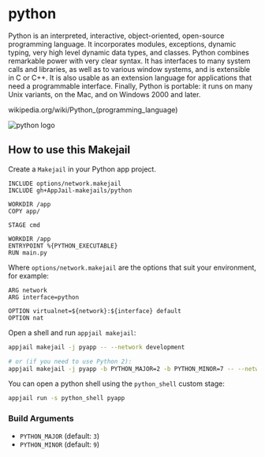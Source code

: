 # python

Python is an interpreted, interactive, object-oriented, open-source programming language. It incorporates modules, exceptions, dynamic typing, very high level dynamic data types, and classes. Python combines remarkable power with very clear syntax. It has interfaces to many system calls and libraries, as well as to various window systems, and is extensible in C or C++. It is also usable as an extension language for applications that need a programmable interface. Finally, Python is portable: it runs on many Unix variants, on the Mac, and on Windows 2000 and later.

wikipedia.org/wiki/Python_(programming_language)

![python logo](https://upload.wikimedia.org/wikipedia/commons/thumb/c/c3/Python-logo-notext.svg/121px-Python-logo-notext.svg.png)

## How to use this Makejail

Create a `Makejail` in your Python app project.

```
INCLUDE options/network.makejail
INCLUDE gh+AppJail-makejails/python

WORKDIR /app
COPY app/

STAGE cmd

WORKDIR /app
ENTRYPOINT %{PYTHON_EXECUTABLE}
RUN main.py
```

Where `options/network.makejail` are the options that suit your environment, for example:

```
ARG network
ARG interface=python

OPTION virtualnet=${network}:${interface} default
OPTION nat
```

Open a shell and run `appjail makejail`:

```sh
appjail makejail -j pyapp -- --network development

# or (if you need to use Python 2):
appjail makejail -j pyapp -b PYTHON_MAJOR=2 -b PYTHON_MINOR=7 -- --network development
```

You can open a python shell using the `python_shell` custom stage:

```sh
appjail run -s python_shell pyapp
```

### Build Arguments

* `PYTHON_MAJOR` (default: `3`)
* `PYTHON_MINOR` (default: `9`)
